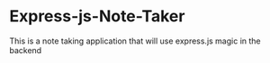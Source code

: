 # Express-js-Note-Taker
This is a note taking application that will use express.js magic in the backend
